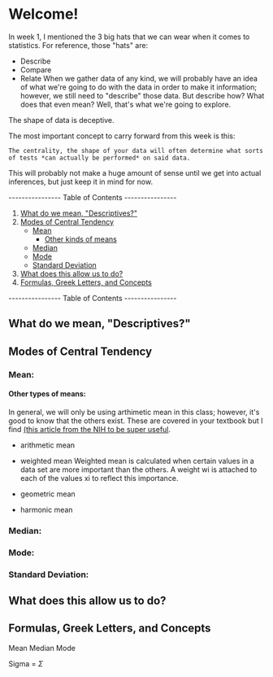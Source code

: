 # Welcome!
In week 1, I mentioned the 3 big hats that we can wear when it comes to statistics. For reference, those "hats" are: 
* Describe
* Compare
* Relate
When we gather data of any kind, we will probably have an idea of what we're going to do with the data in order to make it information; however, we still need to "describe" those data. But describe how? What does that even mean? Well, that's what we're going to explore.

The shape of data is deceptive. 

The most important concept to carry forward from this week is this: 

	The centrality, the shape of your data will often determine what sorts of tests *can actually be performed* on said data. 

This will probably not make a huge amount of sense until we get into actual inferences, but just keep it in mind for now.

---------------- Table of Contents ---------------- 

1. [What do we mean, "Descriptives?"](#whatmean)
2. [Modes of Central Tendency](#modes)
	* [Mean](#mean)
		* [Other kinds of means](#othermeans)
	* [Median](#median)
	* [Mode](#mode)
	* [Standard Deviation](#std)
3. [What does this allow us to do?](#whatdo)
4. [Formulas, Greek Letters, and Concepts](#concepts)

---------------- Table of Contents ---------------- 

## <a id="whatmean"></a>What do we mean, "Descriptives?"


## <a id="modes"></a>Modes of Central Tendency


### <a id="mean"></a>Mean:


#### <a id="othermeans"></a>Other types of means:
In general, we will only be using arthimetic mean in this class; however, it's good to know that the others exist. These are covered in your textbook but I find [(this article from the NIH to be super useful](https://www.ncbi.nlm.nih.gov/pmc/articles/PMC3127352/#:~:text=Mean%20is%20the%20most%20commonly,and%20harmonic%20mean%20(HM).).

* arithmetic mean


* weighted mean
Weighted mean is calculated when certain values in a data set are more important than the others. A weight wi is attached to each of the values xi to reflect this importance.

* geometric mean 
* harmonic mean


### <a id="median"></a>Median:


### <a id="mode"></a>Mode:


### <a id="std"></a>Standard Deviation:


## <a id="whatdo"></a>What does this allow us to do?


## <a id="concepts"></a>Formulas, Greek Letters, and Concepts
Mean
Median
Mode

Sigma = $\Sigma$ 


